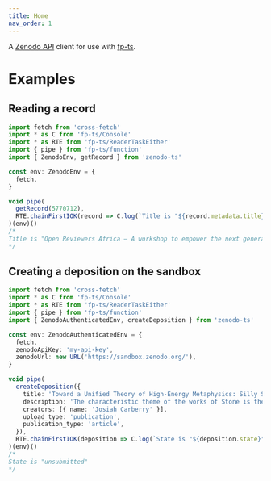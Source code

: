 ```yaml
---
title: Home
nav_order: 1
---
```


A [Zenodo API] client for use with [fp-ts].

# Examples

## Reading a record

```ts
import fetch from 'cross-fetch'
import * as C from 'fp-ts/Console'
import * as RTE from 'fp-ts/ReaderTaskEither'
import { pipe } from 'fp-ts/function'
import { ZenodoEnv, getRecord } from 'zenodo-ts'

const env: ZenodoEnv = {
  fetch,
}

void pipe(
  getRecord(5770712),
  RTE.chainFirstIOK(record => C.log(`Title is "${record.metadata.title}"`)),
)(env)()
/*
Title is "Open Reviewers Africa – A workshop to empower the next generation of African Peer Reviewers"
*/
```

## Creating a deposition on the sandbox

```ts
import fetch from 'cross-fetch'
import * as C from 'fp-ts/Console'
import * as RTE from 'fp-ts/ReaderTaskEither'
import { pipe } from 'fp-ts/function'
import { ZenodoAuthenticatedEnv, createDeposition } from 'zenodo-ts'

const env: ZenodoAuthenticatedEnv = {
  fetch,
  zenodoApiKey: 'my-api-key',
  zenodoUrl: new URL('https://sandbox.zenodo.org/'),
}

void pipe(
  createDeposition({
    title: 'Toward a Unified Theory of High-Energy Metaphysics: Silly String Theory',
    description: 'The characteristic theme of the works of Stone is the bridge between culture and ...',
    creators: [{ name: 'Josiah Carberry' }],
    upload_type: 'publication',
    publication_type: 'article',
  }),
  RTE.chainFirstIOK(deposition => C.log(`State is "${deposition.state}"`)),
)(env)()
/*
State is "unsubmitted"
*/
```

[fp-ts]: https://gcanti.github.io/fp-ts/
[zenodo api]: https://developers.zenodo.org/
